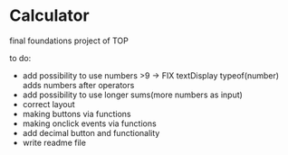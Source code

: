 # Calculator
final foundations project of TOP

to do:
- add possibility to use numbers >9 
-> FIX textDisplay typeof(number) adds numbers after operators
- add possibility to use longer sums(more numbers as input)
- correct layout
- making buttons via functions
- making onclick events via functions
- add decimal button and functionality
- write readme file